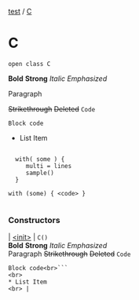 [test](../index.md) / [C](./index.md)

# C

`open class C`

**Bold** **Strong** *Italic* *Emphasized*

Paragraph

 ~~Strikethrough~~ ~~Deleted~~ `Code`

```
Block code
```

 * List Item


```

  with( some ) {
     multi = lines
     sample()
  }
  ```



```
with (some) { <code> }
  
  ```

### Constructors

| [&lt;init&gt;](-init-.md) | `C()`<br>**Bold** **Strong** *Italic* *Emphasized* <br>Paragraph ~~Strikethrough~~ ~~Deleted~~ `Code`

```
Block code<br>```
<br>
* List Item
<br> |

